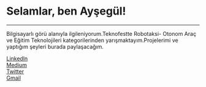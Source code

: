 # Selamlar, ben Ayşegül!
<hr/>

<p> Bilgisayarlı görü alanıyla ilgileniyorum.Teknofestte Robotaksi- Otonom Araç ve Eğitim Teknolojileri kategorilerinden yarışmaktayım.Projelerimi ve yaptığım şeyleri burada paylaşacağım.</p>

[Linkedln](https://www.linkedin.com/in/aysegulakbaas/)<br>
[Medium](https://medium.com/@aysegulakbas)<br>
[Twitter](https://twitter.com/aysegulakbaas)<br>
<a href="mailto:aysegulakbaas@gmail.com"> Gmail </a>
